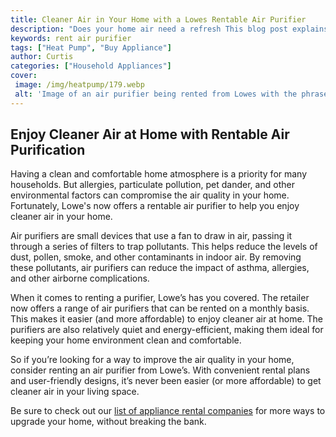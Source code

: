 ```yaml
---
title: Cleaner Air in Your Home with a Lowes Rentable Air Purifier
description: "Does your home air need a refresh This blog post explains how to use a Lowes rentable air purifier to improve the air quality in your home without spending a lot of money Get clean and fresh air in your home today"
keywords: rent air purifier
tags: ["Heat Pump", "Buy Appliance"]
author: Curtis
categories: ["Household Appliances"]
cover: 
 image: /img/heatpump/179.webp
 alt: 'Image of an air purifier being rented from Lowes with the phrase Rent Air Purifier at Lowes displayed prominently'
---
```

## Enjoy Cleaner Air at Home with Rentable Air Purification

Having a clean and comfortable home atmosphere is a priority for many households. But allergies, particulate pollution, pet dander, and other environmental factors can compromise the air quality in your home. Fortunately, Lowe's now offers a rentable air purifier to help you enjoy cleaner air in your home. 

Air purifiers are small devices that use a fan to draw in air, passing it through a series of filters to trap pollutants. This helps reduce the levels of dust, pollen, smoke, and other contaminants in indoor air. By removing these pollutants, air purifiers can reduce the impact of asthma, allergies, and other airborne complications. 

When it comes to renting a purifier, Lowe’s has you covered. The retailer now offers a range of air purifiers that can be rented on a monthly basis. This makes it easier (and more affordable) to enjoy cleaner air at home. The purifiers are also relatively quiet and energy-efficient, making them ideal for keeping your home environment clean and comfortable. 

So if you’re looking for a way to improve the air quality in your home, consider renting an air purifier from Lowe’s. With convenient rental plans and user-friendly designs, it’s never been easier (or more affordable) to get cleaner air in your living space. 

Be sure to check out our [list of appliance rental companies](./pages/appliance-rental) for more ways to upgrade your home, without breaking the bank.
